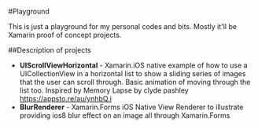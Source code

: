 #Playground

This is just a playground for my personal codes and bits.  Mostly it'll be Xamarin proof of concept projects.

##Description of projects

* __UIScrollViewHorizontal__ - Xamarin.iOS native example of how to use a UICollectionView in a horizontal list to show a sliding series of images that the user can scroll through.  Basic animation of moving through the list too. Inspired by Memory Lapse by clyde pashley https://appsto.re/au/ynhbQ.i
* __BlurRenderer__ - Xamarin.Forms iOS Native View Renderer to illustrate providing ios8 blur effect on an image all through Xamarin.Forms


